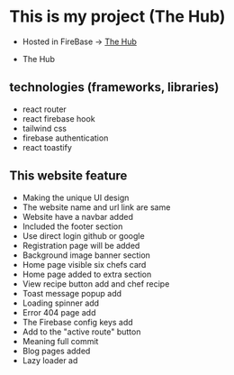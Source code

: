 # This is my project (The Hub)

- Hosted in FireBase -> [The Hub](https://assignment-10-food-website.web.app)



- The Hub


## technologies (frameworks, libraries) 
- react router
- react firebase hook
- tailwind css
- firebase authentication
- react toastify


## This website feature

- Making the unique UI design
- The website name and url link are same
- Website have a navbar added
- Included the footer section 
- Use direct login github or google
- Registration page will be added
- Background image banner section
- Home page visible six chefs card
- Home page added to extra section 
- View recipe button add and chef recipe 
- Toast message popup add
- Loading spinner add
- Error 404 page add
- The Firebase config keys add
- Add to the "active route" button
- Meaning full commit
- Blog pages added
- Lazy loader ad